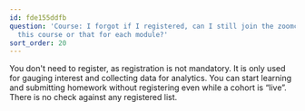 ```yaml
---
id: fde155ddfb
question: 'Course: I forgot if I registered, can I still join the zoomcampation of
  this course or that for each module?'
sort_order: 20
---
```


You don't need to register, as registration is not mandatory. It is only used for gauging interest and collecting data for analytics. You can start learning and submitting homework without registering even while a cohort is “live”. There is no check against any registered list.